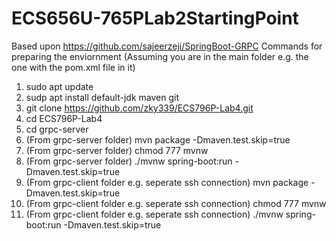 # ECS656U-765PLab2StartingPoint
Based upon https://github.com/sajeerzeji/SpringBoot-GRPC
Commands for preparing the enviornment (Assuming you are in the main folder e.g. the one with the pom.xml file in it)
1. sudo apt update
2. sudp apt install default-jdk maven git
3. git clone https://github.com/zky339/ECS796P-Lab4.git
4. cd ECS796P-Lab4
5. cd grpc-server
6. (From grpc-server folder) mvn package -Dmaven.test.skip=true
7. (From grpc-server folder) chmod 777 mvnw
8. (From grpc-server folder) ./mvnw spring-boot:run -Dmaven.test.skip=true
9. (From grpc-client folder e.g. seperate ssh connection) mvn package -Dmaven.test.skip=true
10. (From grpc-client folder e.g. seperate ssh connection) chmod 777 mvnw
11. (From grpc-client folder e.g. seperate ssh connection) ./mvnw spring-boot:run -Dmaven.test.skip=true

